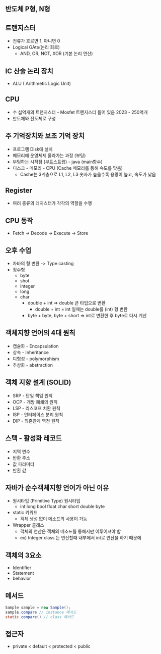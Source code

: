 ## 반도체 P형, N형



## 트랜지스터
* 전류가 흐르면 1, 아니면 0
* Logical GAte(논리 회로)
    * AND, OR, NOT, XOR (기본 논리 연산)

## IC 산술 논리 장치
* ALU ( Arithmetic Logic Unit)

## CPU
* 수 십억개의 트랜지스터 - Mosfet 트랜지스터 들어 있음 2023 - 250억개
* 반도체와 전도체로 구성

## 주 기억장치와 보조 기억 장치
* 프로그램 Disk에 설치
* 메모리에 운영체제 올라가는 과정 (부팅)
* 부팅하는 시작점 (부트스트랩) - java (main함수)
* 디스크 - 메모리 - CPU (Cache 메모리를 통해 속도를 맞춤)
    * Cashe는 3계층으로 L1, L2, L3 숫자가 높을수록 용량이 높고, 속도가 낮음

## Register
* 여러 종류의 레지스터가 각각의 역할을 수행

## CPU 동작
* Fetch -> Decode -> Execute -> Store

## 오후 수업
* 자바의 형 변환 -> Type casting 
* 정수형
    * byte
    * shot
    * integer
    * long
    * char
        * double + int => double 큰 타입으로 변환
            * double + int = int 일때는 double를 (int) 형 변환
        * byte + byte, byte + short => int로 변환한 후 byte로 다시 계산

## 객체지향 언어의 4대 원칙
* 캡슐화 - Encapsulation
* 상속 - Inheritance
* 디형성 - polymorphism
* 추상화 - abstraction

## 객체 지향 설계 (SOLID)
* SRP - 단일 책임 원칙
* OCP - 개방 폐쇄의 원칙
* LSP - 리스코프 치환 원칙
* ISP - 인터페이스 분리 원칙
* DIP - 의존관계 역전 원칙

## 스택 - 활성화 레코드
* 지역 변수
* 반환 주소
* 값 파라미터
* 반환 값

## 자바가 순수객체지향 언어가 아닌 이유
* 원시타입 (Primitive Type) 원시타입
    * int long bool float char short double byte
* static 키워드
    * 객체 생성 없이 메소드의 사용이 가능
* Wrapper 클래스
    * 객체의 연산은 객체의 메소드를 통해서만 이루어져야 함
    * ex) Integer class 는 연산할때 내부에서 int로 연산을 하기 때문에


## 객체의 3요소
* Identifier
* Statement
* behavior


## 메서드
```java
Sample sample = new Sample();
sample.compare // instance 메서드
static compare() // class 메서드
```

## 접근자
* private < default < protected < public
